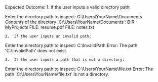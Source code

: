 Expected Outcome:
	1.	If the user inputs a valid directory path:

Enter the directory path to inspect: C:\Users\YourName\Documents
Contents of the directory 'C:\Users\YourName\Documents':
DIR : MyProjects
FILE: resume.pdf
FILE: notes.txt


	2.	If the user inputs an invalid path:

Enter the directory path to inspect: C:\InvalidPath
Error: The path 'C:\InvalidPath' does not exist.


	3.	If the user inputs a path that is not a directory:

Enter the directory path to inspect: C:\Users\YourName\file.txt
Error: The path 'C:\Users\YourName\file.txt' is not a directory.
